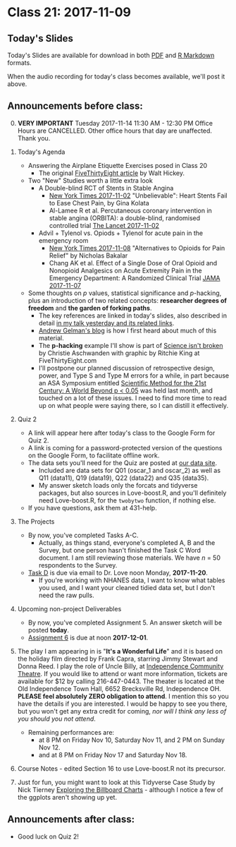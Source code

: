 # Class 21: 2017-11-09

## Today's Slides

Today's Slides are available for download in both [PDF](https://github.com/THOMASELOVE/431slides/blob/master/class_21/431_2017_class-21-slides.pdf) and [R Markdown](https://github.com/THOMASELOVE/431slides/blob/master/class_21/431_2017_class-21-slides.Rmd) formats. 

When the audio recording for today's class becomes available, we'll post it above.

## Announcements before class:

0. **VERY IMPORTANT** Tuesday 2017-11-14 11:30 AM - 12:30 PM Office Hours are CANCELLED. Other office hours that day are unaffected. Thank you.

1. Today's Agenda
    - Answering the Airplane Etiquette Exercises posed in Class 20
        - The original [FiveThirtyEight article](https://fivethirtyeight.com/features/airplane-etiquette-recline-seat/) by Walt Hickey.
    - Two "New" Studies worth a little extra look
        - A Double-blind RCT of Stents in Stable Angina
            - [New York Times 2017-11-02](https://www.nytimes.com/2017/11/02/health/heart-disease-stents.html?smprod=nytcore-ipad&smid=nytcore-ipad-share&_r=0) "Unbelievable": Heart Stents Fail to Ease Chest Pain, by Gina Kolata
            - Al-Lamee R et al. Percutaneous coronary intervention in stable angina (ORBITA): a double-blind, randomised controlled trial [The Lancet 2017-11-02](http://www.thelancet.com/journals/lancet/article/PIIS0140-6736(17)32714-9/fulltext?elsca1=tlxpr) 
        - Advil + Tylenol vs. Opiods + Tylenol for acute pain in the emergency room
            - [New York Times 2017-11-08](https://nyti.ms/2hUIj4O) "Alternatives to Opioids for Pain Relief" by Nicholas Bakalar
            - Chang AK et al. Effect of a Single Dose of Oral Opioid and Nonopioid Analgesics on Acute Extremity Pain in the Emergency Department: A Randomized Clinical Trial [JAMA 2017-11-07](https://jamanetwork.com/journals/jama/article-abstract/2661581)
    - Some thoughts on *p* values, statistical significance and *p*-hacking, plus an introduction of two related concepts: **researcher degrees of freedom** and **the garden of forking paths**.
        - The key references are linked in today's slides, also described in detail [in my talk yesterday and its related links](https://github.com/THOMASELOVE/RCR2017).
        - [Andrew Gelman's blog](http://andrewgelman.com/) is how I first heard about much of this material.
        - The **p-hacking** example I'll show is part of [Science isn't broken](https://fivethirtyeight.com/features/science-isnt-broken/#part1) by Christie Aschwanden with graphic by Ritchie King at FiveThirtyEight.com
        - I'll postpone our planned discussion of retrospective design, power, and Type S and Type M errors for a while, in part because an ASA Symposium entitled [Scientific Method for the 21st Century: A World Beyond p < 0.05](https://ww2.amstat.org/meetings/ssi/2017/onlineprogram/Program.cfm) was held last month, and touched on a lot of these issues. I need to find more time to read up on what people were saying there, so I can distill it effectively.

2. Quiz 2
    - A link will appear here after today's class to the Google Form for Quiz 2.
    - A link is coming for a password-protected version of the questions on the Google Form, to facilitate offline work.
    - The data sets you'll need for the Quiz are posted at [our data site](https://github.com/thomaselove/431data).
        - Included are data sets for Q01 (oscar_1 and oscar_2) as well as Q11 (data11), Q19 (data19), Q22 (data22) and Q35 (data35).
        - My answer sketch loads only the forcats and tidyverse packages, but also sources in Love-boost.R, and you'll definitely need Love-boost.R, for the `twobytwo` function, if nothing else.
    - If you have questions, ask them at 431-help.

3. The Projects
     - By now, you've completed Tasks A-C.
        - Actually, as things stand, everyone's completed A, B and the Survey, but one person hasn't finished the Task C Word document. I am still reviewing those materials. We have *n* = 50 respondents to the Survey.
     - [Task D](https://github.com/THOMASELOVE/431project/tree/master/TaskD) is due via email to Dr. Love noon Monday, **2017-11-20**.
        - If you're working with NHANES data, I want to know what tables you used, and I want your cleaned tidied data set, but I don't need the raw pulls.

4. Upcoming non-project Deliverables
    - By now, you've completed Assignment 5. An answer sketch will be posted **today**.
    - [Assignment 6](https://github.com/THOMASELOVE/431homework/blob/master/431-2017_assignment-6.md) is due at noon **2017-12-01**.

5. The play I am appearing in is "**It's a Wonderful Life**" and it is based on the holiday film directed by Frank Capra, starring Jimmy Stewart and Donna Reed. I play the role of Uncle Billy, at [Independence Community Theatre](http://www.independencetheatre.org/). If you would like to attend or want more information, tickets are available for $12 by calling 216-447-0443. The theater is located at the Old Independence Town Hall, 6652 Brecksville Rd, Independence OH. **PLEASE feel absolutely ZERO obligation to attend**. I mention this so you have the details if you are interested. I would be happy to see you there, but you won't get any extra credit for coming, *nor will I think any less of you should you not attend*.
    - Remaining performances are:
        - at 8 PM on Friday Nov 10, Saturday Nov 11, and 2 PM on Sunday Nov 12.
        - and at 8 PM on Friday Nov 17 and Saturday Nov 18.

6. Course Notes - edited Section 16 to use Love-boost.R not its precursor.

7. Just for fun, you might want to look at this Tidyverse Case Study by Nick Tierney [Exploring the Billboard Charts](http://www.njtierney.com/post/2017/11/07/tidyverse-billboard/) - although I notice a few of the ggplots aren't showing up yet.

## Announcements after class:

- Good luck on Quiz 2!
